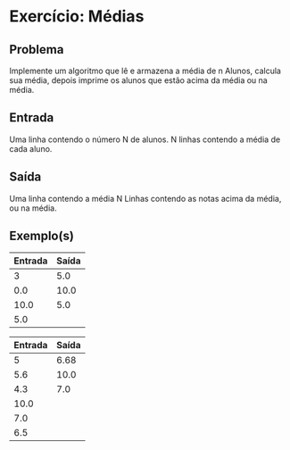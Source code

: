 Exercício: Médias
====================


Problema
--------

Implemente um algoritmo que lê e armazena a média de n Alunos, calcula sua média, depois imprime os alunos que estão acima da média ou na média.



Entrada
-------

Uma linha contendo o número N de alunos.
N linhas contendo a média de cada aluno.

Saída
-----

Uma linha contendo a média
N Linhas contendo as notas acima da média, ou na média.


Exemplo(s)
----------

| Entrada               | Saída                 |
|-----------------------|-----------------------|
| 3 | 5.0 |
| 0.0 | 10.0 |
| 10.0 | 5.0  |
| 5.0 |  |


| Entrada | Saída |
|---------|-------|
| 5 | 6.68 |
| 5.6 | 10.0 |
| 4.3 | 7.0|
| 10.0 | |
| 7.0 |  |
| 6.5 |  |
